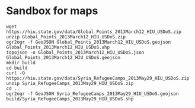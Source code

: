 # Sandbox for maps 

    wget https://hiu.state.gov/data/Global_Points_2013March12_HIU_USDoS.zip
    unzip Global_Points_2013March12_HIU_USDoS.zip
    ogr2ogr -f GeoJSON Global_Points_2013March12_HIU_USDoS.geojson Global_Points_2013March12_HIU_USDoS.shp
    topojson -o Global_Points_2013March12_HIU_USDoS.json Global_Points_2013March12_HIU_USDoS.geojson
    mkdir build 
    cd build 
    curl -O https://hiu.state.gov/data/Syria_RefugeeCamps_2013May29_HIU_USDoS.zip
    unzip Syria_RefugeeCamps_2013May29_HIU_USDoS.zip
    cd ..
    ogr2ogr -f GeoJSON Syria_RefugeeCamps_2013May29_HIU_USDoS.geojson build/Syria_RefugeeCamps_2013May29_HIU_USDoS.shp
    

